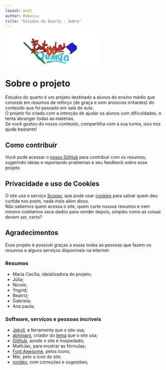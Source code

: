 ```yaml
---
layout: post
author: Rebecca
title: "Estudos do Quarto - Sobre"
---
```

![image](./logo-txt.png) 

# <i class="fa-solid fa-circle-info"></i> Sobre o projeto
Estudos do quarto é um projeto destinado a alunos do ensino médio que consiste em resumos de reforço (de graça e sem anúncios irritantes) do conteúdo que foi passado em sala de aula.  
O projeto foi criado com a intenção de ajudar os alunos com dificuldades, e tenta abranger todas as matérias.  
Se você gostou do nosso conteúdo, compartilha com a sua turma, isso nos ajuda bastante! 

## <i class="fa-solid fa-handshake-angle"></i> Como contribuir
Você pode acessar o [<i class="fa-solid fa-square-arrow-up-right"></i> nosso GitHub](https://github.com/princessmortix/estudos-do-quarto) para contribuir com os resumos, sugerindo ideias e reportando problemas e seu feedbeck sobre esse projeto <i class="fa-solid fa-face-smile-wink"></i>

## <i class="fa-solid fa-cookie-bite"></i> Privacidade e uso de Cookies
O site usa o serviço [Scoopr](https://www.soopr.co), que pode usar [cookies](https://www.techtudo.com.br/noticias/2018/10/o-que-sao-cookies-entenda-os-dados-que-os-sites-guardam-sobre-voce.ghtml) para salvar quem deu curtida nos posts, nada mais além disso.  
Não sabemos quem acessa o site, quem curte nossos resumos e nem mesmo coletamos seus dados para vender depois, simples como as coisas devem ser, certo?

## <i class="fa-solid fa-heart"></i> Agradecimentos
Esse projeto é possível graças a essas todas as pessoas que fazem os resumos e alguns serviços disponiveis na internet:

### Resumos
- Maria Cecilia, ideializadora do projeto;
- Júlia;
- Nicole;
- Yngrid;
- Beatriz;
- Gabriela;
- Ana paula;

### Software, serviços e pessoas incriveis
- [Jekyll](https://jekyllrb.com), a ferramenta que o site usa;
- [abhinavs](https://www.abhinav.co), criador do [tema](https://github.com/abhinavs/moonwalk) que o site usa;
- [GitHub](https://github.com), aonde o site é hospedado;
- MathJax, para mostrar as fórmulas;
- [Font Awesome](https://fontawesome.com), pelos icons;
- Mei, pelo o icon do site.
- [roridev](https://github.com/roridev), com correções e sugestões;

